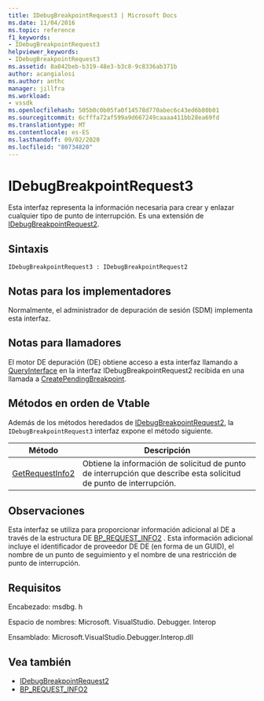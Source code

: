 ```yaml
---
title: IDebugBreakpointRequest3 | Microsoft Docs
ms.date: 11/04/2016
ms.topic: reference
f1_keywords:
- IDebugBreakpointRequest3
helpviewer_keywords:
- IDebugBreakpointRequest3
ms.assetid: 8a042beb-b319-48e3-b3c8-9c8336ab371b
author: acangialosi
ms.author: anthc
manager: jillfra
ms.workload:
- vssdk
ms.openlocfilehash: 505b0c0b05fa0f14578d770abec6c43ed6b80b01
ms.sourcegitcommit: 6cfffa72af599a9d667249caaaa411bb28ea69fd
ms.translationtype: MT
ms.contentlocale: es-ES
ms.lasthandoff: 09/02/2020
ms.locfileid: "80734820"
---
```

# <a name="idebugbreakpointrequest3"></a>IDebugBreakpointRequest3
Esta interfaz representa la información necesaria para crear y enlazar cualquier tipo de punto de interrupción. Es una extensión de [IDebugBreakpointRequest2](../../../extensibility/debugger/reference/idebugbreakpointrequest2.md).

## <a name="syntax"></a>Sintaxis

```
IDebugBreakpointRequest3 : IDebugBreakpointRequest2
```

## <a name="notes-for-implementers"></a>Notas para los implementadores
 Normalmente, el administrador de depuración de sesión (SDM) implementa esta interfaz.

## <a name="notes-for-callers"></a>Notas para llamadores
 El motor DE depuración (DE) obtiene acceso a esta interfaz llamando a [QueryInterface](/cpp/atl/queryinterface) en la interfaz IDebugBreakpointRequest2 recibida en una llamada a [CreatePendingBreakpoint](../../../extensibility/debugger/reference/idebugengine2-creatependingbreakpoint.md).

## <a name="methods-in-vtable-order"></a>Métodos en orden de Vtable
 Además de los métodos heredados de [IDebugBreakpointRequest2](../../../extensibility/debugger/reference/idebugbreakpointrequest2.md), la `IDebugBreakpointRequest3` interfaz expone el método siguiente.

|Método|Descripción|
|------------|-----------------|
|[GetRequestInfo2](../../../extensibility/debugger/reference/idebugbreakpointrequest3-getrequestinfo2.md)|Obtiene la información de solicitud de punto de interrupción que describe esta solicitud de punto de interrupción.|

## <a name="remarks"></a>Observaciones
 Esta interfaz se utiliza para proporcionar información adicional al DE a través de la estructura DE [BP_REQUEST_INFO2](../../../extensibility/debugger/reference/bp-request-info2.md) . Esta información adicional incluye el identificador de proveedor DE DE (en forma de un GUID), el nombre de un punto de seguimiento y el nombre de una restricción de punto de interrupción.

## <a name="requirements"></a>Requisitos
 Encabezado: msdbg. h

 Espacio de nombres: Microsoft. VisualStudio. Debugger. Interop

 Ensamblado: Microsoft.VisualStudio.Debugger.Interop.dll

## <a name="see-also"></a>Vea también
- [IDebugBreakpointRequest2](../../../extensibility/debugger/reference/idebugbreakpointrequest2.md)
- [BP_REQUEST_INFO2](../../../extensibility/debugger/reference/bp-request-info2.md)
